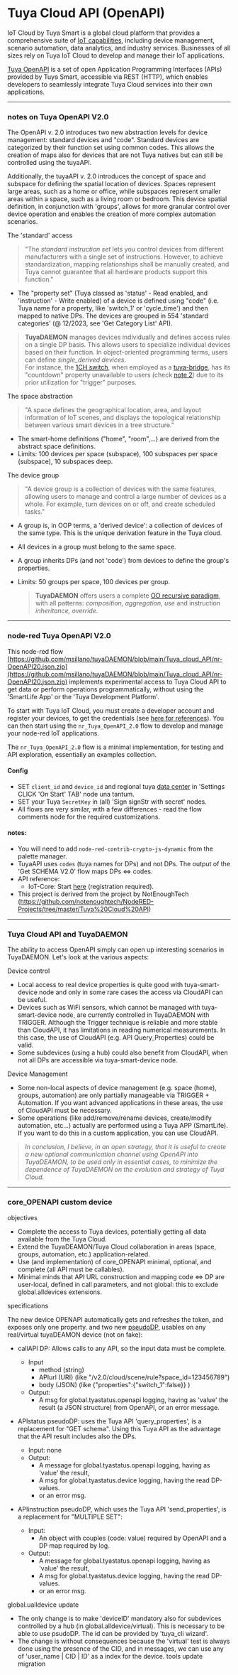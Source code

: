 # Tuya Cloud API (OpenAPI)

IoT Cloud by Tuya Smart is a global cloud platform that provides a comprehensive suite of [IoT capabilities](https://www.tuya.com/), including device management, scenario automation, data analytics, and industry services. Businesses of all sizes rely on Tuya IoT Cloud to develop and manage their IoT applications.

[Tuya OpenAPI](https://developer.tuya.com/en/docs/cloud) is a set of open Application Programming Interfaces (APIs) provided by Tuya Smart, accessible via REST (HTTP), which enables developers to seamlessly integrate Tuya Cloud services into their own applications.

---
### notes on Tuya OpenAPI V2.0

 The OpenAPI v. 2.0 introduces two new abstraction levels for device management: standard devices and "code". Standard devices are categorized by their function set using common codes. This allows the creation of maps also for devices that are not Tuya natives but can still be controlled using the tuyaAPI. 

Additionally, the tuyaAPI v. 2.0 introduces the concept of space and subspace for defining the spatial location of devices. Spaces represent large areas, such as a home or office, while subspaces represent smaller areas within a space, such as a living room or bedroom. This device spatial definition, in conjunction with 'groups', allows for more granular control over device operation and enables the creation of more complex automation scenarios.

The 'standard' access
> "The _standard instruction set_ lets you control devices from different manufacturers with a single set of instructions. However, to achieve standardization, mapping relationships shall be manually created, and Tuya cannot guarantee that all hardware products support this function."

- The "property set" (Tuya classed as 'status' - Read enabled, and 'instruction' - Write enabled) of a device is defined using "code" (i.e. Tuya name for a property, like 'switch_1' or 'cycle_time') and then mapped to native DPs. The devices are grouped in 554 'standard categories' (@ 12/2023, see 'Get Category List' API).
  
> **TuyaDAEMON** manages devices individually and defines access rules on a single DP basis. This allows users to specialize individual devices based on their function. In object-oriented programming terms, users can define  _single_derived devices_. <br> For instance, the [1CH switch](https://github.com/msillano/tuyaDAEMON/blob/main/devices/switch-1CH/device_switch-1CH.pdf), when employed as a [tuya-bridge](https://github.com/msillano/tuyaDAEMON/tree/main/tuyaTRIGGER), has its "countdown" property unavailable to users (check [note 2](https://github.com/msillano/tuyaDAEMON/tree/main/tuyaTRIGGER#mqtt-tuya_bridge-tests-requres-core_mqtt)) due to its prior utilization for "trigger" purposes.

The space abstraction
> "A space defines the geographical location, area, and layout information of IoT scenes, and displays the topological relationship between various smart devices in a tree structure."

- The smart-home definitions ("home", "room",...) are derived from the abstract space definitions.
- Limits: 100 devices per space (subspace), 100 subspaces per space (subspace), 10 subspaces deep. 

The device group
> "A device group is a collection of devices with the same features, allowing users to manage and control a large number of devices as a whole. For example, turn devices on or off, and create scheduled tasks."

- A group is, in OOP terms, a 'derived device': a collection of devices of the same type. This is the unique derivation feature in the Tuya cloud.
- All devices in a group must belong to the same space.
- A group inherits DPs (and not 'code') from devices to define the group's properties. 
- Limits: 50  groups per space, 100 devices per group.

  > **TuyaDAEMON** offers users a complete [OO recursive paradigm](https://github.com/msillano/tuyaDAEMON/wiki/20.-ver.-2.0--milestones#oo-devices), with all patterns: _composition, aggregation, use_ and instruction _inheritance, override_.
  
---
### node-red Tuya OpenAPI V2.0

This node-red flow [https://github.com/msillano/tuyaDAEMON/blob/main/Tuya_cloud_API/nr-OpenAPI20.json.zip](https://github.com/msillano/tuyaDAEMON/blob/main/Tuya_cloud_API/nr-OpenAPI20.json.zip) implements experimental access to Tuya Cloud API to get data or perform operations programmatically, without using  the 'SmartLife App' or the 'Tuya Development Platform'.

To start with Tuya IoT Cloud, you must create a developer account and register your devices, to get the credentials (see [here for references](https://github.com/msillano/tuyaDAEMON/wiki/50.-Howto:-add-a-new-device-to-tuyaDAEMON#1-preconditions)). You can then start using the `nr_Tuya_OpenAPI_2.0` flow to develop and manage your node-red IoT applications.

The `nr_Tuya_OpenAPI_2.0` flow is a minimal implementation, for testing and API exploration, essentially an examples collection.

#### Config
- SET `client_id` and `device_id` and regional tuya [data center](https://github.com/tuya/tuya-home-assistant/blob/main/docs/regions_dataCenters.md) in  'Settings CLICK 'On Start' TAB' node una tantum. 
- SET your Tuya `SecretKey` in (all) 'Sign signStr with secret' nodes.
- All flows are very similar, with a few differences - read the flow comments node for the required customizations.

#### notes:
 - You will need to add `node-red-contrib-crypto-js-dynamic` from the palette manager.
 - TuyaAPI uses `codes` (tuya names for DPs) and not DPs. The output of the 'Get SCHEMA V2.0' flow maps DPs <=> codes.
 - API reference:
     - IoT-Core: Start [here](https://developer.tuya.com/en/docs/cloud) (registration required). 
 - This project is derived from the project by NotEnoughTech (https://github.com/notenoughtech/NodeRED-Projects/tree/master/Tuya%20Cloud%20API)

---
### Tuya Cloud API and TuyaDAEMON
The ability to access OpenAPI simply can open up interesting scenarios in TuyaDAEMON. Let's look at the various aspects:

Device control
- Local access to real device properties is quite good with tuya-smart-device node and only in some rare cases the access via CloudAPI can be useful.
- Devices such as WiFi sensors, which cannot be managed with tuya-smart-device node, are currently controlled in TuyaDAEMON with TRIGGER. Although the Trigger technique is reliable and more stable than CloudAPI, it has limitations in reading numerical measurements. In this case, the use of CloudAPI (e.g. API Query_Properties) could be valid.
- Some subdevices (using a hub) could also benefit from CloudAPI, when not all DPs are accessible via tuya-smart-device node.
  
Device Management
- Some non-local aspects of device management (e.g. space (home), groups, automation) are only partially manageable via TRIGGER + Automation. If you want advanced applications in these areas, the use of CloudAPI must be necessary.
- Some operations (like add/remove/rename devices, create/modify automation, etc...) actually are performed using a Tuya APP (SmartLife). If you want to do this in a custom application, you can use CloudAPI.

> _In conclusion, I believe, in an open strategy, that it is useful to create a new optional communication channel using OpenAPI into TuyaDEAMON, to be used only in essential cases, to minimize the dependence of TuyaDAEMON on the evolution and strategy of Tuya Cloud._

---
### core_OPENAPI custom device
objectives
- Complete the access to Tuya devices, potentially getting all data available from the Tuya Cloud. 
- Extend the TuyaDEAMON/Tuya Cloud collaboration in areas (space, groups, automation, etc.) application-related.
- Use (and implementation) of core_OPENAPI minimal, optional, and complete (all API must be callables).
- Minimal minds that API URL construction and  mapping code <=> DP are user-local, defined in call parameters, and not global: this to exclude global.alldevices extensions. 
  
specifications

   The new device OPENAPI automatically gets and refreshes the token, and exposes only one property. and two new [pseudoDP](https://github.com/msillano/tuyaDAEMON/wiki/20.-ver.-2.0--milestones#pseudodp),  usables on any real/virtual tuyaDEAMON device (not on fake):

- callAPI DP:   Allows calls to any API, so the input data must be complete.
     - Input
         - method (string)
         - APIurl (URI) (like "/v2.0/cloud/scene/rule?space_id=123456789")
         - body (JSON)  (like {"properties":{"switch_1":false}} )
     - Output:
         - A msg for global.tyastatus.openapi logging, having as 'value' the result (a JSON structure) from OpenAPI, or an error message.
 
- APIstatus pseudoDP: uses the Tuya API 'query_properties', is a replacement for "GET schema". Using this Tuya API as the advantage that the API result includes also the DPs.
     - Input: none
     - Output:
         - A message for global.tyastatus.openapi logging, having as 'value' the result,
         - A msg for global.tyastatus.device logging, having the read DP-values.
         - or an error msg.

- APIinstruction pseudoDP,  which uses the Tuya API 'send_properties', is a replacement for "MULTIPLE SET":
     - Input:
        - An object with couples (code: value) required by OpenAPI and a DP map required by log.
     - Output:
        - A message for global.tyastatus.openapi logging, having as 'value' the result,
        - A msg for global.tyastatus.device logging, having the read DP-values.
        - or an error msg.

global.ualldevice update
 - The only change is to make 'deviceID' mandatory also for subdevices controlled by a hub (in global.alldevice/virtual). This is necessary to be able to use psudoDP. The id can be provided by 'tuya_cli wizard'.
 - The change is without consequences because the 'virtual' test is always done using  the presence of the CID, and in messages, we can use any of 'user_name | CID | ID' as a index for the device.
   tools update
   migration


